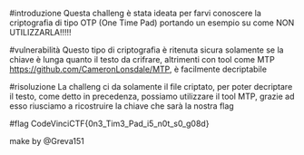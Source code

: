 
#introduzione
Questa challeng è stata ideata per farvi conoscere la criptografia di tipo OTP (One Time Pad)
portando un esempio su come NON UTILIZZARLA!!!!!

#vulnerabilità
Questo tipo di criptografia è ritenuta sicura solamente se la chiave è lunga quanto il testo
da crifrare, altrimenti con tool come MTP https://github.com/CameronLonsdale/MTP, è facilmente decriptabile

#risoluzione
La challeng ci da solamente il file criptato, per poter decriptare il testo, come detto in precedenza, possiamo
utilizzare il tool MTP, grazie ad esso riusciamo a ricostruire la chiave che sarà la nostra flag

#flag
CodeVinciCTF{0n3_Tim3_Pad_i5_n0t_s0_g08d}

make by @Greva151
